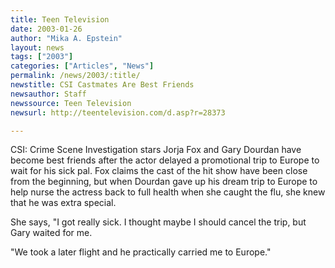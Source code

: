 ```yaml
---
title: Teen Television
date: 2003-01-26
author: "Mika A. Epstein"
layout: news
tags: ["2003"]
categories: ["Articles", "News"]
permalink: /news/2003/:title/
newstitle: CSI Castmates Are Best Friends
newsauthor: Staff
newssource: Teen Television
newsurl: http://teentelevision.com/d.asp?r=28373

---
```


CSI: Crime Scene Investigation stars Jorja Fox and Gary Dourdan have become best friends after the actor delayed a promotional trip to Europe to wait for his sick pal. Fox claims the cast of the hit show have been close from the beginning, but when Dourdan gave up his dream trip to Europe to help nurse the actress back to full health when she caught the flu, she knew that he was extra special.

She says, "I got really sick. I thought maybe I should cancel the trip, but Gary waited for me.

"We took a later flight and he practically carried me to Europe."
